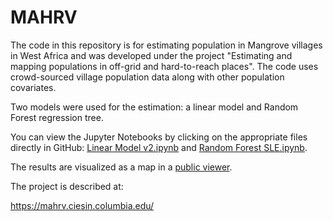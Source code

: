 # MAHRV
The code in this repository is for estimating population in Mangrove villages in West Africa and was developed under the project "Estimating and mapping populations in off-grid and hard-to-reach places". The code uses crowd-sourced village population data along with other population covariates. 

Two models were used for the estimation: a linear model and Random Forest regression tree.

 You can view the Jupyter Notebooks by clicking on the appropriate files directly in GitHub: [Linear Model v2.ipynb](https://github.com/gyetman/mahrv/blob/master/Linear%20Model%20v2.ipynb) and [Random Forest SLE.ipynb](https://github.com/gyetman/mahrv/blob/master/Random%20Forest%20SLE.ipynb).

The results are visualized as a map in a [public viewer](https://columbia.maps.arcgis.com/apps/Styler/index.html?appid=30edc5325b8545f386ba9193a74d0ec1). 

The project is described at:

https://mahrv.ciesin.columbia.edu/
